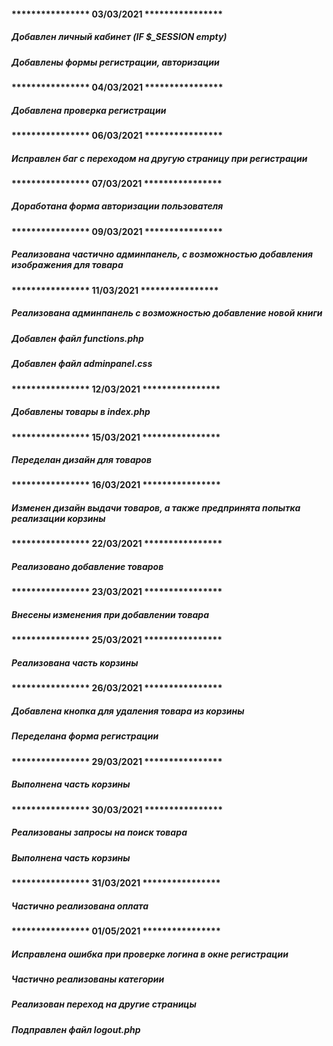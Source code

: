 #### **************** **03/03/2021** ****************
##### Добавлен личный кабинет (IF $_SESSION empty)
##### Добавлены формы регистрации, авторизации      
#### **************** **04/03/2021** **************** 
##### Добавлена проверка регистрации
#### **************** **06/03/2021** ****************
##### Исправлен баг с переходом на другую страницу при регистрации
#### **************** **07/03/2021** ****************
##### Доработана форма авторизации пользователя
#### **************** **09/03/2021** ****************
##### Реализована частично админпанель, с возможностью добавления изображения для товара
#### **************** **11/03/2021** ****************
##### Реализована админпанель с возможностью добавление новой книги
##### Добавлен файл functions.php
##### Добавлен файл adminpanel.css
#### **************** **12/03/2021** ****************
##### Добавлены товары в index.php
#### **************** **15/03/2021** ****************
##### Переделан дизайн для товаров
#### **************** **16/03/2021** ****************
##### Изменен дизайн выдачи товаров, а также предпринята попытка реализации корзины
#### **************** **22/03/2021** ****************
##### Реализовано добавление товаров
#### **************** **23/03/2021** ****************
##### Внесены изменения при добавлении товара
#### **************** **25/03/2021** ****************
##### Реализована часть корзины
#### **************** **26/03/2021** ****************
##### Добавлена кнопка для удаления товара из корзины
##### Переделана форма регистрации
#### **************** **29/03/2021** ****************
##### Выполнена часть корзины
#### **************** **30/03/2021** ****************
##### Реализованы запросы на поиск товара
##### Выполнена часть корзины
#### **************** **31/03/2021** ****************
##### Частично реализована оплата
#### **************** **01/05/2021** ****************
##### Исправлена ошибка при проверке логина в окне регистрации
##### Частично реализованы категории
##### Реализован переход на другие страницы
##### Подправлен файл logout.php
